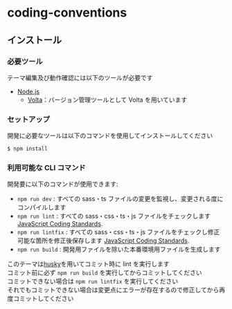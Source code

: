 # coding-conventions

## インストール

### 必要ツール

テーマ編集及び動作確認には以下のツールが必要です

- [Node.js](https://nodejs.org/)
  - [Volta](https://volta.sh/)：バージョン管理ツールとして Volta を用いています

### セットアップ

開発に必要なツールは以下のコマンドを使用してインストールしてください

```sh
$ npm install
```

### 利用可能な CLI コマンド

開発要に以下のコマンドが使用できます:

- `npm run dev` : すべての sass・ts ファイルの変更を監視し、変更される度にコンパイルします
- `npm run lint` : すべての sass・css・ts・js ファイルをチェックします [JavaScript Coding Standards](https://developer.wordpress.org/coding-standards/wordpress-coding-standards/javascript/).
- `npm run lintfix` : すべての sass・css・ts・js ファイルをチェックし修正可能な箇所を修正後保存します [JavaScript Coding Standards](https://developer.wordpress.org/coding-standards/wordpress-coding-standards/javascript/).
- `npm run build` : 開発用ファイルを除いた本番環境用ファイルを生成します

このテーマは[husky](https://www.npmjs.com/package/husky)を用いてコミット時に lint を実行します  
コミット前に必ず `npm run build` を実行してからコミットしてください  
コミットできない場合は `npm run lintfix` を実行してください  
それでもコミットできない場合は変更点にエラーが存在するので修正してから再度コミットしてください
